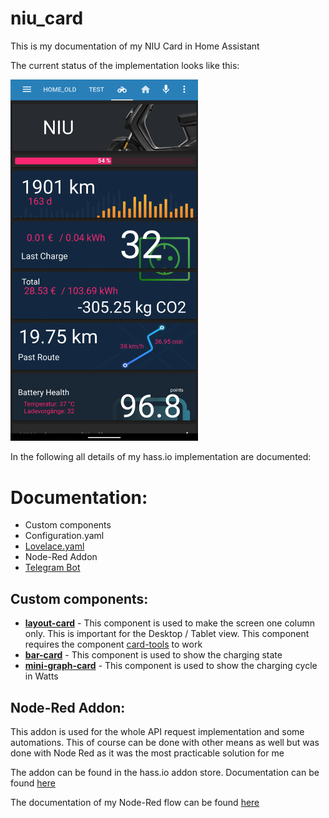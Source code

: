 # niu_card
This is my documentation of my NIU Card in Home Assistant

The current status of the implementation looks like this:


<img src="https://github.com/H89P/niu_card/blob/master/NIU_Lovelace.png" width="300">

In the following all details of my hass.io implementation are documented:

# Documentation:

* Custom components
* Configuration.yaml
* [Lovelace.yaml](https://github.com/H89P/niu_card/blob/master/resources/lovelace.yaml)
* Node-Red Addon
* [Telegram Bot](https://www.home-assistant.io/components/telegram/)


## Custom components:


* [**layout-card**](https://github.com/thomasloven/lovelace-layout-card) - 
  This component is used to make the screen one column only. This is important for the Desktop / Tablet view. This component requires the component [card-tools](https://github.com/thomasloven/lovelace-card-tools) to work
* [**bar-card**](https://github.com/custom-cards/bar-card) - 
  This component is used to show the charging state
* [**mini-graph-card**](https://github.com/kalkih/mini-graph-card) - 
  This component is used to show the charging cycle in Watts

## Node-Red Addon:
This addon is used for the whole API request implementation and some automations. This of course can be done with other means as well but was done with Node Red as it was the most practicable solution for me

The addon can be found in the hass.io addon store. Documentation can be found [here](https://github.com/hassio-addons/addon-node-red/blob/v4.0.6/README.md)

The documentation of my Node-Red flow can be found [here](https://github.com/H89P/niu_card/blob/master/resources/node-red.md)
